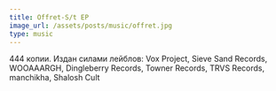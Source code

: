 ```yaml
---
title: Offret-S/t EP 
image_url: /assets/posts/music/offret.jpg
type: music
---
```

444 копии. 
Издан силами лейблов: Vox Project, Sieve Sand Records, WOOAAARGH, Dingleberry Records, Towner Records, TRVS Records, manchikha, Shalosh Cult
